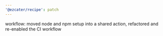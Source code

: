 ```yaml
---
'@ezcater/recipe': patch
---
```


workflow: moved node and npm setup into a shared action, refactored and re-enabled the CI workflow
